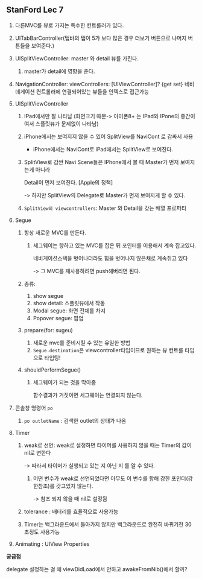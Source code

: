 ## StanFord Lec 7

1.  다른MVC를 뷰로 가지는 특수한 컨트롤러가 있다.
   1. UITabBarController(탭바의 탭이 5가 보다 많은 경우 더보기 버튼으로 나머지 버튼들을 보여준다.)
   2. UISplitViewController: master 와 detail 뷰를 가진다.
      1. master가 detail에 영향을 준다.
   3.  NavigationController: viewControllers: [UIViewController]? {get set}
      네비데게이션 컨트롤러에 연결되어있는 뷰들을 인덱스로 접근가능

2. UISplitViewController

   1. IPad에서만 잘 나타남 (화면크기 때문-> 아이폰8+ 는 IPad와 IPone의 중간이여서 스플릿뷰가 문제없이 나타남)

   2. iPhone에서는 보여지지 않을 수 있어 SplitView를 NaviCont 로 감싸서 사용

      - iPhone에서는 NaviCont로 iPad에서는 SplitView로 보여진다.

   3. SplitView로 감싼 Navi Scene들은 IPhone에서 볼 때 Master가 먼저 보여지는게 아니라

      Detail이 먼저 보여진다. [Apple의 정책]

      -> 하지만 SplitView의 Delegate로 Master가 먼저 보여지게 할 수 있다.

   4. `SplitView의 viewcontrollers`: Master 와 Detail을 갖는 배열 프로퍼티

3. Segue

   1. 항상 새로운 MVC를 만든다.

      1. 세그웨이는 향하고 있는 MVC를 잡은 뒤 포인터를 이용해서 계속 잡고있다.

         네비게이션스택을 벗어나더라도 힙을 벗어나지 않은채로 계속쥐고 있다

         -> 그 MVC를 재사용하려면 push해버리면 된다.

   2. 종류: 

      1. show segue
      2. show detail: 스플릿뷰에서 작동
      3. Modal segue: 화면 전체를 차지 
      4. Popover segue:  팝업

   3. prepare(for: sugeu)

      1. 새로운 mvc를 준비시킬 수 있는 유일한 방법
      2. `Segue.destination`은 viewcontroller타입이므로 원하는 뷰 컨트롤 타입으로 타입팅!

   4. shouldPerformSegue()

      1. 세그웨이가 되는 것을 막아줌

         함수결과가 거짓이면 세그웨이는 연결되지 않는다.

4. 콘솔창 명령어 `po`

   1. `po outletName` : 검색한 outlet의 상태가 나옴

5. Timer 

   1. weak로 선언: weak로 설정하면 타이머를 사용하지 않을 때는 Timer의 값이 nil로 변한다

      -> 따라서 타이머가 실행되고 있는 지 아닌 지 를 알 수 있다.

      1. 어떤 변수가 weak로 선언되었다면 아무도 이 변수를 향해 강한 포인터(강한참조)를 갖고있지 않는다.

         -> 참조 되지 않을 때 nil로 설정됨

   2. tolerance : 배터리를 효율적으로 사용가능

   3. Timer는 백그라운드에서 돌아가지 않지만 백그라운드로 완전히 바뀌기전 30초정도 사용가능

6. Animating : UIView Properties 

**궁금점**

delegate 설정하는 걸 왜 viewDidLoad에서 안하고 awakeFromNib()에서 할까?